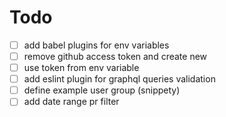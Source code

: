 # Todo

- [ ] add babel plugins for env variables
- [ ] remove github access token and create new
- [ ] use token from env variable
- [ ] add eslint plugin for graphql queries validation
- [ ] define example user group (snippety)
- [ ] add date range pr filter
